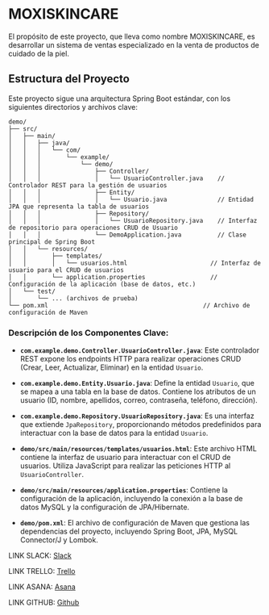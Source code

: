 # MOXISKINCARE

El propósito de este proyecto, que lleva como nombre MOXISKINCARE, es
desarrollar un sistema de ventas especializado en la venta de productos de
cuidado de la piel.

## Estructura del Proyecto

Este proyecto sigue una arquitectura Spring Boot estándar, con los siguientes
directorios y archivos clave:

```
demo/
├── src/
│   ├── main/
│   │   ├── java/
│   │   │   └── com/
│   │   │       └── example/
│   │   │           └── demo/
│   │   │               ├── Controller/
│   │   │               │   └── UsuarioController.java    // Controlador REST para la gestión de usuarios
│   │   │               ├── Entity/
│   │   │               │   └── Usuario.java              // Entidad JPA que representa la tabla de usuarios
│   │   │               ├── Repository/
│   │   │               │   └── UsuarioRepository.java    // Interfaz de repositorio para operaciones CRUD de Usuario
│   │   │               └── DemoApplication.java          // Clase principal de Spring Boot
│   │   └── resources/
│   │       ├── templates/
│   │       │   └── usuarios.html                       // Interfaz de usuario para el CRUD de usuarios
│   │       └── application.properties                  // Configuración de la aplicación (base de datos, etc.)
│   └── test/
│       └── ... (archivos de prueba)
└── pom.xml                                           // Archivo de configuración de Maven
```

### Descripción de los Componentes Clave:

- **`com.example.demo.Controller.UsuarioController.java`**: Este controlador
  REST expone los endpoints HTTP para realizar operaciones CRUD (Crear, Leer,
  Actualizar, Eliminar) en la entidad `Usuario`.

- **`com.example.demo.Entity.Usuario.java`**: Define la entidad `Usuario`, que
  se mapea a una tabla en la base de datos. Contiene los atributos de un usuario
  (ID, nombre, apellidos, correo, contraseña, teléfono, dirección).

- **`com.example.demo.Repository.UsuarioRepository.java`**: Es una interfaz que
  extiende `JpaRepository`, proporcionando métodos predefinidos para interactuar
  con la base de datos para la entidad `Usuario`.

- **`demo/src/main/resources/templates/usuarios.html`**: Este archivo HTML
  contiene la interfaz de usuario para interactuar con el CRUD de usuarios.
  Utiliza JavaScript para realizar las peticiones HTTP al `UsuarioController`.

- **`demo/src/main/resources/application.properties`**: Contiene la
  configuración de la aplicación, incluyendo la conexión a la base de datos
  MySQL y la configuración de JPA/Hibernate.

- **`demo/pom.xml`**: El archivo de configuración de Maven que gestiona las
  dependencias del proyecto, incluyendo Spring Boot, JPA, MySQL Connector/J y
  Lombok.

LINK SLACK: [Slack](https://app.slack.com/client/T09LX7B8SG4/D09M6JQMV6V)

LINK TRELLO: [Trello](https://trello.com/b/a4Kg5DRS/moxiskincare)

LINK ASANA:
[Asana](https://app.asana.com/1/966364834832463/project/1211701303117383/timeline/1211701367649178)

LINK GITHUB: [Github](https://github.com/AlejandrO11102003/MOXISKINCARE.git)

